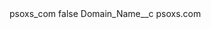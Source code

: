 <?xml version="1.0" encoding="UTF-8"?>
<CustomMetadata xmlns="http://soap.sforce.com/2006/04/metadata" xmlns:xsi="http://www.w3.org/2001/XMLSchema-instance" xmlns:xsd="http://www.w3.org/2001/XMLSchema">
    <label>psoxs_com</label>
    <protected>false</protected>
    <values>
        <field>Domain_Name__c</field>
        <value xsi:type="xsd:string">psoxs.com</value>
    </values>
</CustomMetadata>
